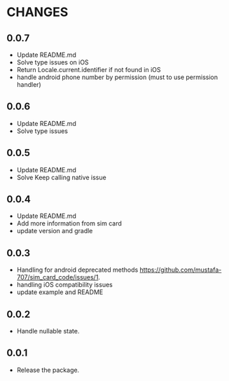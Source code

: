# CHANGES

## 0.0.7

- Update README.md
- Solve type issues on iOS
- Return Locale.current.identifier if not found in iOS
- handle android phone number by permission (must to use permission handler)

## 0.0.6

- Update README.md
- Solve type issues

## 0.0.5

- Update README.md
- Solve Keep calling native issue

## 0.0.4

- Update README.md
- Add more information from sim card
- update version and gradle

## 0.0.3

- Handling for android deprecated methods <https://github.com/mustafa-707/sim_card_code/issues/1>.
- handling iOS compatibility issues
- update example and README

## 0.0.2

- Handle nullable state.

## 0.0.1

- Release the package.
